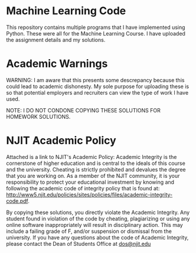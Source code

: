 # Machine Learning Code
This repository contains multiple programs that I have implemented using Python. These were all for the Machine Learning Course. I have uploaded the assignment details and my solutions. 

# Academic Warnings

WARNING: I am aware that this presents some descrepancy because this could lead to academic dishonesty. My sole purpose for uploading these is so that potential employers and recruiters can view the type of work I have used.

NOTE: I DO NOT CONDONE COPYING THESE SOLUTIONS FOR HOMEWORK SOLUTIONS.

# NJIT Academic Policy
Attached is a link to NJIT's Academic Policy:
Academic Integrity is the cornerstone of higher education and is central to the ideals of this course and the university. Cheating is strictly prohibited and devalues the degree that you are working on. As a member of the NJIT community, it is your responsibility to protect your educational investment by knowing and following the academic code of integrity policy that is found at: http://www5.njit.edu/policies/sites/policies/files/academic-integrity-code.pdf.

By copying these solutions, you directly violate the Academic Integrity. Any student found in violation of the code by cheating, plagiarizing or using any online software inappropriately will result in disciplinary action. This may include a failing grade of F, and/or suspension or dismissal from the university. If you have any questions about the code of Academic Integrity, please contact the Dean of Students Office at dos@njit.edu

